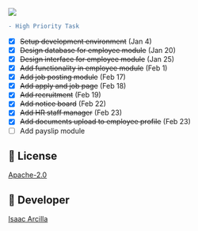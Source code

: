 ![](https://github.com/isaacdarcilla/hrms/blob/main/screenshot/Screenshot%20from%202021-02-14%2010-57-37.png)

```diff
- High Priority Task
```

- [X] <s>Setup development environment</s> (Jan 4)
- [X] <s>Design database for employee module</s> (Jan 20)
- [X] <s>Design interface for employee module</s> (Jan 25)
- [X] <s>Add functionality in employee module</s> (Feb 1)
- [X] <s>Add job posting module</s> (Feb 17)
- [X] <s>Add apply and job page</s> (Feb 18)
- [X] <s>Add recruitment</s> (Feb 19)
- [X] <s>Add notice board</s> (Feb 22)
- [X] <s>Add HR staff manager</s> (Feb 23)
- [X] <s>Add documents upload to employee profile</s>  (Feb 23)
- [ ] Add payslip module

## 🔖 License
[Apache-2.0](https://github.com/isaacdarcilla/hrms/blob/master/LICENSE)


## 🚀 Developer
[Isaac Arcilla](https://facebook.com/isaacdarcilla)

